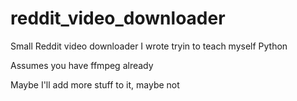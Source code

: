 # reddit_video_downloader
Small Reddit video downloader I wrote tryin to teach myself Python

Assumes you have ffmpeg already

Maybe I'll add more stuff to it, maybe not
